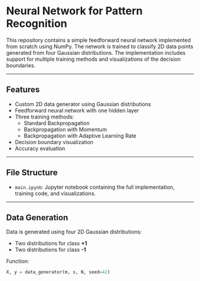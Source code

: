 # Neural Network for Pattern Recognition

This repository contains a simple feedforward neural network implemented from scratch using NumPy. The network is trained to classify 2D data points generated from four Gaussian distributions. The implementation includes support for multiple training methods and visualizations of the decision boundaries.

---

## Features

- Custom 2D data generator using Gaussian distributions
- Feedforward neural network with one hidden layer
- Three training methods:
  - Standard Backpropagation
  - Backpropagation with Momentum
  - Backpropagation with Adaptive Learning Rate
- Decision boundary visualization
- Accuracy evaluation

---

## File Structure

- `main.ipynb`: Jupyter notebook containing the full implementation, training code, and visualizations.

---

## Data Generation

Data is generated using four 2D Gaussian distributions:
- Two distributions for class **+1**
- Two distributions for class **-1**

Function:
```python
X, y = data_generator(m, s, N, seed=42)
